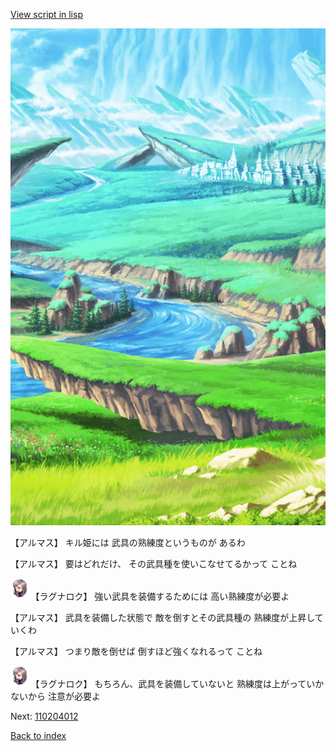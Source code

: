 [View script in lisp](../scripts/110204011.txt)

![plain.png](../images/backgrounds/plain.png)

【アルマス】
キル姫には
武具の熟練度というものが
あるわ

【アルマス】
要はどれだけ、
その武具種を使いこなせてるかって
ことね

<img src="../images/units/103611.png" alt="103611.png" height="34"/>
【ラグナロク】
強い武具を装備するためには
高い熟練度が必要よ

【アルマス】
武具を装備した状態で
敵を倒すとその武具種の
熟練度が上昇していくわ

【アルマス】
つまり敵を倒せば
倒すほど強くなれるって
ことね

<img src="../images/units/103611.png" alt="103611.png" height="34"/>
【ラグナロク】
もちろん、武具を装備していないと
熟練度は上がっていかないから
注意が必要よ

Next: [110204012](110204012.md)

[Back to index](index.md)
